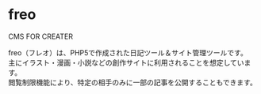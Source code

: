 # freo
CMS FOR CREATER

freo（フレオ）は、PHP5で作成された日記ツール＆サイト管理ツールです。  
主にイラスト・漫画・小説などの創作サイトに利用されることを想定しています。  
閲覧制限機能により、特定の相手のみに一部の記事を公開することもできます。  
